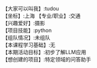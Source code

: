 【大家可以叫我】:tudou  
【坐标】:上海 
【专业/职业】:交通  
【兴趣爱好】:摄影  
【项目技能】:python  
【组队情况】:未组队  
【本课程学习基础】:无  
【本期活动目标】:初步了解LLM应用  
【想创建的项目】:特定领域的问答助手
